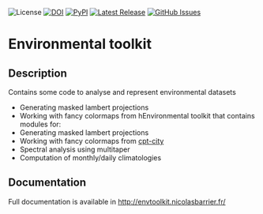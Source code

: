 ![License](https://img.shields.io/github/license/barriern/Environmental-toolkit)
[![DOI](https://zenodo.org/badge/154453680.svg)](https://zenodo.org/badge/latestdoi/154453680)
[![PyPI](https://img.shields.io/pypi/v/envtoolkit)](https://pypi.org/project/envtoolkit/)
[![Latest Release](https://img.shields.io/github/release/barriern/Environmental-toolkit)](https://github.com/barriern/Environmental-toolkit/issues)
[![GitHub Issues](https://img.shields.io/github/issues/barriern/Environmental-toolkit)](https://github.com/barriern/Environmental-toolkit/releases)


# Environmental toolkit

## Description

Contains some code to analyse and represent environmental datasets

- Generating masked lambert projections
- Working with fancy colormaps from hEnvironmental toolkit that contains modules for:
- Generating masked lambert projections
- Working with fancy colormaps from [cpt-city](http://soliton.vm.bytemark.co.uk/pub/cpt-city/)
- Spectral analysis using multitaper
- Computation of monthly/daily climatologies

## Documentation

Full documentation is available in http://envtoolkit.nicolasbarrier.fr/
